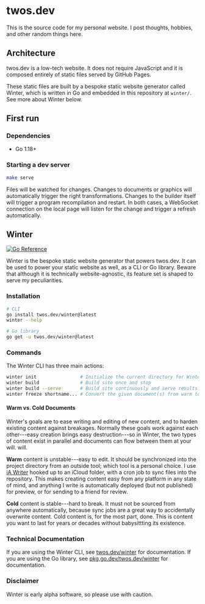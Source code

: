 # twos.dev

This is the source code for my personal website. I post thoughts, hobbies, and
other random things here.

## Architecture

twos.dev is a low-tech website. It does not require JavaScript and it is
composed entirely of static files served by GitHub Pages.

These static files are built by a bespoke static website generator called
Winter, which is written in Go and embedded in this repository at `winter/`. See
more about Winter below.

## First run

### Dependencies

- Go 1.18+

### Starting a dev server

```sh
make serve
```

Files will be watched for changes. Changes to documents or graphics will
automatically trigger the right transformations. Changes to the builder
itself will trigger a program recompilation and restart. In both cases, a
WebSocket connection on the local page will listen for the change and trigger a
refresh automatically.

## Winter

[![Go Reference](https://pkg.go.dev/badge/twos.dev/winter.svg)](https://pkg.go.dev/twos.dev/winter)

Winter is the bespoke static website generator that powers twos.dev. It can be
used to power your static website as well, as a CLI or Go library. Beware that
although it is technically website-agnostic, its feature set is shaped to serve
my peculiarities.

### Installation

```sh
# CLI
go install twos.dev/winter@latest
winter --help

# Go library
go get -u twos.dev/winter@latest
```

### Commands

The Winter CLI has three main actions:

```sh
winter init                # Initialize the current directory for Winter
winter build               # Build site once and stop
winter build --serve       # Build site continuously and serve results
winter freeze shortname... # Convert the given document(s) from warm to cold
```

#### Warm vs. Cold Documents

Winter's goals are to ease writing and editing of new content, and to harden
existing content against breakages. Normally these goals work against each
other---easy creation brings easy destruction---so in Winter, the two types of
content exist in parallel and documents can flow between them at your will.
will.

**Warm** content is unstable---easy to edit. It should be synchronized into the
project directory from an outside tool; which tool is a personal choice. I use
[iA Writer](https://ia.net/writer) hooked up to an iCloud folder, with a cron
job to sync files into the repository. This makes creating content easy from any
platform in any state of mind, and anything I write is automatically deployed
(but not published) for preview, or for sending to a friend for review.

**Cold** content is stable---hard to break. It must not be sourced from anywhere
automatically, because sync jobs are a great way to accidentally overwrite
content. Cold content is, for the most part, done. This is content you want to
last for years or decades without babysittting its existence.

### Technical Documentation

If you are using the Winter CLI, see [twos.dev/winter](https://twos.dev/winter)
for documentation. If you are using the Go library, see
[pkg.go.dev/twos.dev/winter](https://pkg.go.dev/twos.dev/winter) for
documentation.

### Disclaimer

Winter is early alpha software, so please use with caution.
